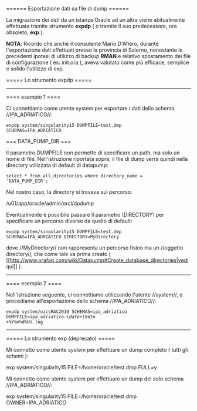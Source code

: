 

====== Esportazione dati su file di dump ======

La migrazione dei dati da un istanza Oracle ad un altra viene abitualmente effettuata tramite strumento **expdp** ( o tramite il suo predecessore, ora obsoleto, **exp** ).

**NOTA**: Ricordo che anche il consulente Mario D'Afiero, durante l'esportazione dati effettuati presso la provincia di Salerno, nonostante le precedenti ipotesi di utilizzo di backup **RMAN** e relativo spostamento dei file di configurazione ( es: init.ora ), aveva valutato come più efficace, semplice e solido l'utilizzo di exp.


===== Lo strumento expdp =====

---

==== esempio 1 ====

Ci connettiamo come utente system per esportare i dati dello schema //IPA_ADRIATICO//:

<code bash>expdp system/singularity15 DUMPFILE=test.dmp SCHEMAS=IPA_ADRIATICO</code>

=== DATA_PUMP_DIR ===

Il parametro DUMPFILE non permette di specificare un path, ma solo un nome di file. Nell'istruzione riportata sopra, il file di dump verrà quindi nella directory utilizzata di default di datapump:

<code sql>select * from all_directories where directory_name = 'DATA_PUMP_DIR';</code>

Nel nostro caso, la directory si trovava sul percorso:

  /u01/app/oracle/admin/orcl/dpdump


Eventualmente è possibile passare il parametro \\DIRECTORY\\ per specificare un percorso diverso da quello di default:

<code bash>expdp system/singularity15 DUMPFILE=test.dmp SCHEMAS=IPA_ADRIATICO DIRECTORY=MyDirectory</code>

dove //MyDirectory// non rappresenta un percorso fisico ma un //oggetto directory//, che come tale va prima creato ( [[http://www.orafaq.com/wiki/Datapump#Create_database_directories|vedi qui]] ).

---
==== esempio 2 ====

Nell'istruzione seguente, ci connettiamo utilizzando l'utente //system//, e procediamo all'esportazione dello schema //IPA_ADRIATICO//:

<code bash>expdp system/oicsRAC2010  SCHEMAS=ipa_adriatico DUMPFILE=ipa_adriatico-$(date +%Y%m%d%H).dmp LOGFILE=ipa_adriaticoLOG-$(date +%Y%m%d%H).log</code>

---
===== Lo strumento exp (deprecato) =====

Mi connetto come utente system per effettuare un dump completo ( tutti gli schemi ):

  exp system/singularity15 FILE=/home/oracle/test.dmp FULL=y


Mi connetto come utente system per effettuare un dump del solo schema //IPA_ADRIATICO//:

  exp system/singularity15 FILE=/home/oracle/test.dmp OWNER=IPA_ADRIATICO
